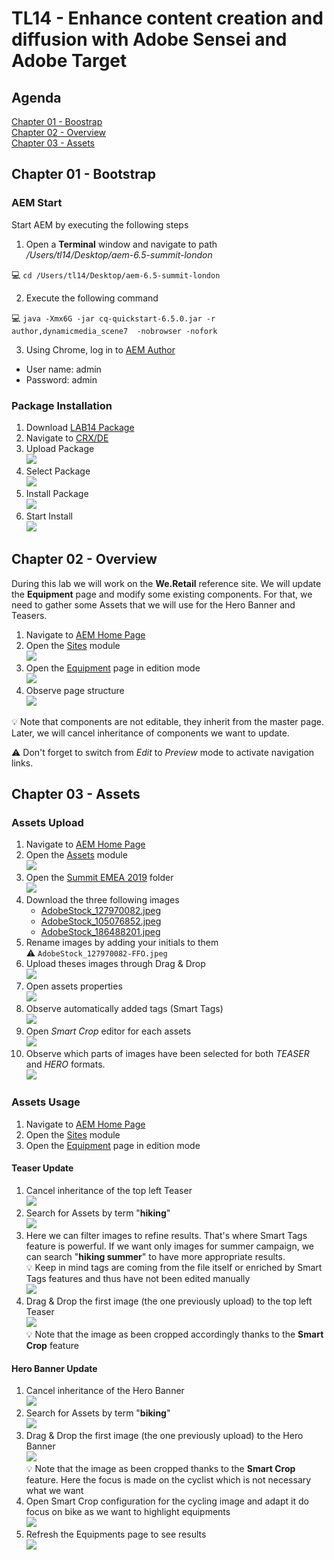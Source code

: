 # TL14 - Enhance content creation and diffusion with Adobe Sensei and Adobe Target

## Agenda
[Chapter 01 - Boostrap](#chapter-01---bootstrap)  
[Chapter 02 - Overview](#chapter-02---overview)  
[Chapter 03 - Assets](#chapter-03---assets)  

## Chapter 01 - Bootstrap

### AEM Start
Start AEM by executing the following steps

1. Open a **Terminal** window and navigate to path */Users/tl14/Desktop/aem-6.5-summit-london*

:computer: `cd /Users/tl14/Desktop/aem-6.5-summit-london`

2. Execute the following command

:computer: `java -Xmx6G -jar cq-quickstart-6.5.0.jar -r author,dynamicmedia_scene7  -nobrowser -nofork`

3. Using Chrome, log in to [AEM Author](http://localhost:4502)
* User name: admin
* Password: admin

### Package Installation

1. Download [LAB14 Package](https://github.com/fornacif/summit-emea-tl14/blob/master/package/LAB14-1.0.0-SNAPSHOT.zip?raw=true)
1. Navigate to [CRX/DE](http://localhost:4502/crx/packmgr/index.jsp)
1. Upload Package
<br/>![](screenshots/1.png)
1. Select Package
<br/>![](screenshots/2.png)
1. Install Package
<br/>![](screenshots/3.png)
1. Start Install
<br/>![](screenshots/4.png)

## Chapter 02 - Overview

During this lab we will work on the **We.Retail** reference site.
We will update the **Equipment** page and modify some existing components.
For that, we need to gather some Assets that we will use for the Hero Banner and Teasers.

1. Navigate to [AEM Home Page](http://localhost:4502/aem/start.html)
1. Open the [Sites](http://localhost:4502/sites.html/content) module
<br/>![](screenshots/5.png)
1. Open the [Equipment](http://localhost:4502/editor.html/content/we-retail/us/en/equipment.html) page in edition mode
<br/>![](screenshots/6.png)
1. Observe page structure
<br/>![](screenshots/7.png)

:bulb: Note that components are not editable, they inherit from the master page. Later, we will cancel inheritance of components we want to update.

:warning: Don't forget to switch from *Edit* to *Preview* mode to activate navigation links.

## Chapter 03 - Assets

### Assets Upload

1. Navigate to [AEM Home Page](http://localhost:4502/aem/start.html)
1. Open the [Assets](http://localhost:4502/assets.html/content) module
<br/>![](screenshots/8.png)
1. Open the [Summit EMEA 2019](http://localhost:4502/assets.html/content) folder
<br/>![](screenshots/9.png)
1. Download the three following images
	* [AdobeStock_127970082.jpeg](https://raw.githubusercontent.com/fornacif/summit-emea-tl14/master/images/AdobeStock_127970082.jpeg)
	* [AdobeStock_105076852.jpeg](https://raw.githubusercontent.com/fornacif/summit-emea-tl14/master/images/AdobeStock_105076852.jpeg)
	* [AdobeStock_186488201.jpeg](https://raw.githubusercontent.com/fornacif/summit-emea-tl14/master/images/AdobeStock_186488201.jpeg)
1. Rename images by adding your initials to them
<br/>:warning: `AdobeStock_127970082-FFO.jpeg`
1. Upload theses images through Drag & Drop
<br/>![](screenshots/10.png)
1. Open assets properties
<br/>![](screenshots/11.png)
1. Observe automatically added tags (Smart Tags)
<br/>![](screenshots/12.png)
1. Open *Smart Crop* editor for each assets
<br/>![](screenshots/13.png)
1. Observe which parts of images have been selected for both *TEASER* and *HERO* formats. 
<br/>![](screenshots/14.png)
	
### Assets Usage

1. Navigate to [AEM Home Page](http://localhost:4502/aem/start.html)
1. Open the [Sites](http://localhost:4502/sites.html/content) module
1. Open the [Equipment](http://localhost:4502/editor.html/content/we-retail/us/en/equipment.html) page in edition mode

#### Teaser Update

1. Cancel inheritance of the top left Teaser
<br/>![](screenshots/15.png)
1. Search for Assets by term "**hiking**"
<br/>![](screenshots/16.png)
1. Here we can filter images to refine results. That's where Smart Tags feature is powerful. If we want only images for summer campaign, we can search "**hiking summer**" to have more appropriate results. 
<br/>:bulb: Keep in mind tags are coming from the file itself or enriched by Smart Tags features and thus have not been edited manually
<br/>![](screenshots/17.png)
1. Drag & Drop the first image (the one previously upload) to the top left Teaser
<br/>![](screenshots/18.png)
<br/>:bulb: Note that the image as been cropped accordingly thanks to the **Smart Crop** feature

#### Hero Banner Update

1. Cancel inheritance of the Hero Banner
<br/>![](screenshots/19.png)
1. Search for Assets by term "**biking**"
<br/>![](screenshots/20.png)
1. Drag & Drop the first image (the one previously upload) to the Hero Banner
<br/>![](screenshots/21.png)
<br/>:bulb: Note that the image as been cropped thanks to the **Smart Crop** feature. Here the focus is made on the cyclist which is not necessary what we want
1. Open Smart Crop configuration for the cycling image and adapt it do focus on bike as we want to highlight  equipments
<br/>![](screenshots/22.png)
1. Refresh the Equipments page to see results
<br/>![](screenshots/23.png)